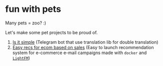 # fun with pets
 Many pets = zoo? :)

Let's make some pet projects to be proud of.

1. [Is it simple](https://github.com/dmitriygorlov/fun-with-pets/tree/main/Is-it-simple_bot) (Telegram bot that use translation lib for double translation)
2. [Easy recs for ecom based on sales](https://github.com/dmitriygorlov/fun-with-pets/tree/main/ecom-recs-for-email_docker) (Easy to launch recommendation system for e-commerce e-mail campaigns made with `docker` and [`LightFM`](https://github.com/lyst/lightfm))